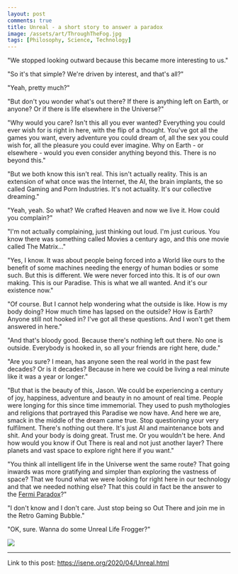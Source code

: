 ```yaml
---
layout: post
comments: true
title: Unreal - a short story to answer a paradox
image: /assets/art/ThroughTheFog.jpg
tags: [Philosophy, Science, Technology]
---
```


"We stopped looking outward because this became more interesting to us."

"So it's that simple? We're driven by interest, and that's all?"

"Yeah, pretty much?"

"But don't you wonder what's out there? If there is anything left on Earth, or
anyone? Or if there is life elsewhere in the Universe?"

"Why would you care? Isn't this all you ever wanted? Everything you could ever
wish for is right in here, with the flip of a thought. You've got all the
games you want, every adventure you could dream of, all the sex you could wish
for, all the pleasure you could ever imagine. Why on Earth - or elsewhere -
would you even consider anything beyond this. There is no beyond this."

"But we both know this isn't real. This isn't actually reality. This is an
extension of what once was the Internet, the AI, the brain implants, the so
called Gaming and Porn Industries. It's not actuality. It's our collective
dreaming."

"Yeah, yeah. So what? We crafted Heaven and now we live it. How could you
complain?"

"I'm not actually complaining, just thinking out loud. I'm just curious. You
know there was something called Movies a century ago, and this one movie
called The Matrix..."

"Yes, I know. It was about people being forced into a World like ours to the
benefit of some machines needing the energy of human bodies or some such. But
this is different. We were never forced into this. It is of our own making.
This is our Paradise. This is what we all wanted. And it's our existence now."

"Of course. But I cannot help wondering what the outside is like. How is my
body doing? How much time has lapsed on the outside? How is Earth? Anyone
still not hooked in? I've got all these questions. And I won't get them
answered in here."

"And that's bloody good. Because there's nothing left out there. No one is
outside. Everybody is hooked in, so all your friends are right here, dude."

"Are you sure? I mean, has anyone seen the real world in the past few decades?
Or is it decades? Because in here we could be living a real minute like it was
a year or longer."

"But that is the beauty of this, Jason. We could be experiencing a century of
joy, happiness, adventure and beauty in no amount of real time. People were
longing for this since time immemorial. They used to push mythologies and
religions that portrayed this Paradise we now have. And here we are, smack in
the middle of the dream came true. Stop questioning your very fulfilment.
There's nothing out there. It's just AI and maintenance bots and shit. And
your body is doing great. Trust me. Or you wouldn't be here. And how would you
know if Out There is real and not just another layer? There planets and vast
space to explore right here if you want."

"You think all intelligent life in the Universe went the same route? That
going inwards was more gratifying and simpler than exploring the vastness of
space? That we found what we were looking for right here in our technology and
that we needed nothing else? That this could in fact be the answer to the
[Fermi Paradox](https://en.wikipedia.org/wiki/Fermi_paradox)?"

"I don't know and I don't care. Just stop being so Out There and join me in
the Retro Gaming Bubble."

"OK, sure. Wanna do some Unreal Life Frogger?"

![](https://isene.org/assets/posts/frogger.jpg)

---
Link to this post: <https://isene.org/2020/04/Unreal.html>
